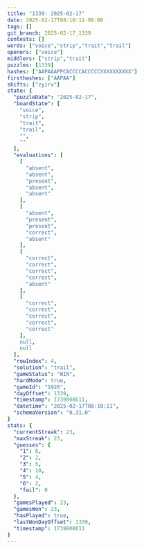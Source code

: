 ```yaml
---
title: "1339: 2025-02-17"
date: 2025-02-17T08:10:11-08:00
tags: []
git_branch: 2025-02-17_1339
contests: []
words: ["voice","strip","trait","trail"]
openers: ["voice"]
middlers: ["strip","trait"]
puzzles: [1339]
hashes: ["AAPAAAPPCACCCCACCCCCXXXXXXXXXX"]
firsthashes: ["AAPAA"]
shifts: ["zyirv"]
state: {
  "puzzleDate": "2025-02-17",
  "boardState": [
    "voice",
    "strip",
    "trait",
    "trail",
    "",
    ""
  ],
  "evaluations": [
    [
      "absent",
      "absent",
      "present",
      "absent",
      "absent"
    ],
    [
      "absent",
      "present",
      "present",
      "correct",
      "absent"
    ],
    [
      "correct",
      "correct",
      "correct",
      "correct",
      "absent"
    ],
    [
      "correct",
      "correct",
      "correct",
      "correct",
      "correct"
    ],
    null,
    null
  ],
  "rowIndex": 4,
  "solution": "trail",
  "gameStatus": "WIN",
  "hardMode": true,
  "gameId": "1920",
  "dayOffset": 1339,
  "timestamp": 1739808611,
  "datetime": "2025-02-17T08:10:11",
  "schemaVersion": "0.31.0"
}
stats: {
  "currentStreak": 23,
  "maxStreak": 23,
  "guesses": {
    "1": 0,
    "2": 2,
    "3": 5,
    "4": 10,
    "5": 4,
    "6": 2,
    "fail": 0
  },
  "gamesPlayed": 23,
  "gamesWon": 23,
  "hasPlayed": true,
  "lastWonDayOffset": 1339,
  "timestamp": 1739808611
}
---
```

<!-- more -->
